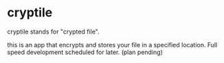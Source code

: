 # cryptile

cryptile stands for "crypted file".

this is an app that encrypts and stores your file in a specified location.
Full speed development scheduled for later.
(plan pending)
